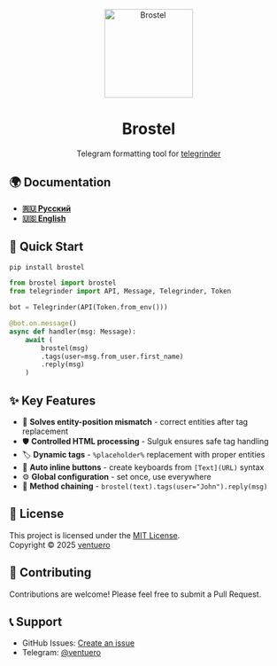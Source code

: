 <div align="center">
  <a href="https://github.com/ventuero/brostel">
    <img src="https://raw.githubusercontent.com/ventuero/brostel/master/assets/logo.png" alt="Brostel" width="160" height="160">
  </a>

  <h1 align="center">Brostel</h1>

  <p align="center">
    Telegram formatting tool for <a href='https://github.com/timoniq/telegrinder'>telegrinder</a>
  </p>
</div>

## 🌍 Documentation

- [**🇷🇺 Русский**](https://github.com/ventuero/brostel/blob/master/docs/ru/README.md)
- [**🇺🇸 English**](https://github.com/ventuero/brostel/blob/master/docs/en/README.md)

## 🚀 Quick Start

```bash
pip install brostel
```

```python
from brostel import brostel
from telegrinder import API, Message, Telegrinder, Token

bot = Telegrinder(API(Token.from_env()))

@bot.on.message()
async def handler(msg: Message):
    await (
        brostel(msg)
        .tags(user=msg.from_user.first_name)
        .reply(msg)
    )
```

## ✨ Key Features

- 📐 **Solves entity-position mismatch** - correct entities after tag replacement
- 🛡️ **Controlled HTML processing** - Sulguk ensures safe tag handling
- 🏷️ **Dynamic tags** - `%placeholder%` replacement with proper entities
- 🔘 **Auto inline buttons** - create keyboards from `[Text](URL)` syntax
- ⚙️ **Global configuration** - set once, use everywhere
- 🎯 **Method chaining** - `brostel(text).tags(user="John").reply(msg)`

## 📄 License

This project is licensed under the [MIT License](https://github.com/ventuero/brostel/blob/master/LICENSE).\
Copyright © 2025 [ventuero](https://github.com/ventuero)

## 🤝 Contributing

Contributions are welcome! Please feel free to submit a Pull Request.

## 📞 Support

- GitHub Issues: [Create an issue](https://github.com/ventuero/brostel/issues)
- Telegram: [@ventuero](https://t.me/ventuero)